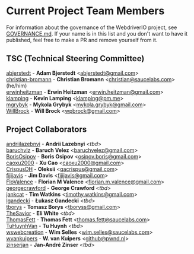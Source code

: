 # Current Project Team Members

For information about the governance of the WebdriverIO project, see [GOVERNANCE.md](/GOVERNANCE.md). If your name is in this list and you don't want to have it published, feel free to make a PR and remove yourself from it.

## TSC (Technical Steering Committee)

[abjerstedt](https://github.com/abjerstedt) - __Adam Bjerstedt__ <[abjerstedt@gmail.com](abjerstedt@gmail.com)><br>
[christian-bromann](https://github.com/christian-bromann) - __Christian Bromann__ <[christian@saucelabs.com](christian@saucelabs.com)> (he/him)<br>
[erwinheitzman](https://github.com/erwinheitzman) - __Erwin Heitzman__ <[erwin.heitzman@gmail.com](erwin.heitzman@gmail.com)><br>
[klamping](https://github.com/klamping) - __Kevin Lamping__ <[klamping@pm.me](klamping@pm.me)><br>
[mgrybyk](https://github.com/mgrybyk) - __Mykola Grybyk__ <[mykola.grybyk@gmail.com](mykola.grybyk@gmail.com)><br>
[WillBrock](https://github.com/WillBrock) - __Will Brock__ <[wpbrock@gmail.com](wpbrock@gmail.com)><br>

## Project Collaborators

[andriilazebnyi](https://github.com/andriilazebnyi) - __Andrii Lazebnyi__ <_tbd_><br>
[baruchvlz](https://github.com/baruchvlz) - __Baruch Velez__ <[baruchvelez@gmail.com](baruchvelez@gmail.com)><br>
[BorisOsipov](https://github.com/BorisOsipov) - __Boris Osipov__ <[osipov.boris@gmail.com](osipov.boris@gmail.com)><br>
[caoxu2000](https://github.com/caoxu2000) - __Xu Cao__ <[caoxu2000@gmail.com](caoxu2000@gmail.com)><br>
[CrispusDH](https://github.com/CrispusDH) - __Oleksii__ <[qacrispus@gmail.com](qacrispus@gmail.com)><br>
[fijijavis](https://github.com/fijijavis) - __Jim Davis__ <[fijijavis@gmail.com](fijijavis@gmail.com)><br>
[FloValence](https://github.com/FloValence) - __Florian M Valence__ <[florian.m.valence@gmail.com](florian.m.valence@gmail.com)><br>
[georgecrawford](https://github.com/georgecrawford) - __George Crawford__ <_tbd_><br>
[jankcat](https://github.com/jankcat) - __Tim Watkins__ <[timothy.watkins@gmail.com](timothy.watkins@gmail.com)><br>
[lgandecki](https://github.com/lgandecki) - __Łukasz Gandecki__ <_tbd_><br>
[tborys](https://github.com/tborys) - __Tomasz Borys__ <[tboryss@gmail.com](tboryss@gmail.com)><br>
[TheSavior](https://github.com/TheSavior) - __Eli White__ <_tbd_><br>
[ThomasFett](https://github.com/ThomasFett) - __Thomas Fett__ <[thomas.fett@saucelabs.com](thomas.fett@saucelabs.com)><br>
[TuHuynhVan](https://github.com/TuHuynhVan) - __Tu Huynh__ <_tbd_><br>
[wswebcreation](https://github.com/wswebcreation) - __Wim Selles__ <[wim.selles@saucelabs.com](wim.selles@saucelabs.com)><br>
[wvankuipers](https://github.com/wvankuipers) - __W. van Kuipers__ <[github@pwnd.nl](github@pwnd.nl)><br>
[zinserjan](https://github.com/zinserjan) - __Jan-André Zinser__ <_tbd_><br>
